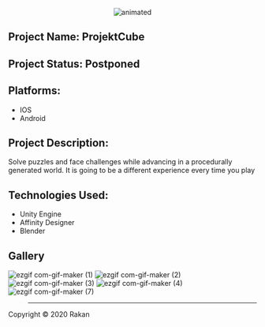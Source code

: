 

<p align="center">
  <img src="https://user-images.githubusercontent.com/57303814/101995163-f2ad7f80-3c7c-11eb-8cff-07005f31422b.gif" alt="animated" />
</p>

## Project Name:  ProjektCube

## Project Status:  Postponed

## Platforms: 
-  IOS
-  Android

## Project Description:

Solve puzzles and face challenges while advancing in a procedurally generated world. It is going to be a different experience every time you play
 
## Technologies Used:
- Unity Engine
- Affinity Designer
- Blender


## Gallery


![ezgif com-gif-maker (1)](https://user-images.githubusercontent.com/57303814/101995271-a9116480-3c7d-11eb-943c-cc105c3d162c.gif)
![ezgif com-gif-maker (2)](https://user-images.githubusercontent.com/57303814/101995274-a9a9fb00-3c7d-11eb-89bf-c9ed8a846a6d.gif)
![ezgif com-gif-maker (3)](https://user-images.githubusercontent.com/57303814/101995276-ab73be80-3c7d-11eb-8316-52f7eac43b82.gif)
![ezgif com-gif-maker (4)](https://user-images.githubusercontent.com/57303814/101995278-ac0c5500-3c7d-11eb-8a89-5987f87602ab.gif)
![ezgif com-gif-maker (7)](https://user-images.githubusercontent.com/57303814/101995279-ac0c5500-3c7d-11eb-9f16-2939d8388b48.png)










> ----------------------------------------------


Copyright © 2020 Rakan
